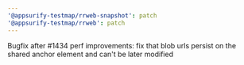 ```yaml
---
'@appsurify-testmap/rrweb-snapshot': patch
'@appsurify-testmap/rrweb': patch
---
```


Bugfix after #1434 perf improvements: fix that blob urls persist on the shared anchor element and can't be later modified
